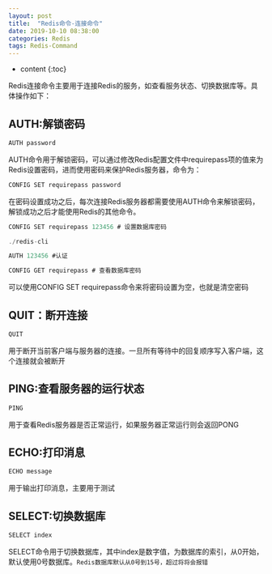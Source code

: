 ```yaml
---
layout: post
title:  "Redis命令-连接命令"
date: 2019-10-10 08:38:00
categories: Redis 
tags: Redis-Command
---
```


* content
{:toc}


Redis连接命令主要用于连接Redis的服务，如查看服务状态、切换数据库等。具体操作如下：





## AUTH:解锁密码

```java
AUTH password
```

AUTH命令用于解锁密码，可以通过修改Redis配置文件中requirepass项的值来为Redis设置密码，进而使用密码来保护Redis服务器，命令为：

```java
CONFIG SET requirepass password
```

在密码设置成功之后，每次连接Redis服务器都需要使用AUTH命令来解锁密码，解锁成功之后才能使用Redis的其他命令。

```java
CONFIG SET requirepass 123456 # 设置数据库密码

./redis-cli

AUTH 123456 #认证

CONFIG GET requirepass # 查看数据库密码
```

可以使用CONFIG SET requirepass命令来将密码设置为空，也就是清空密码


## QUIT：断开连接

```java
QUIT
```
用于断开当前客户端与服务器的连接。一旦所有等待中的回复顺序写入客户端，这个连接就会被断开


## PING:查看服务器的运行状态

```java
PING
```

用于查看Redis服务器是否正常运行，如果服务器正常运行则会返回PONG

## ECHO:打印消息

```java
ECHO message
```

用于输出打印消息，主要用于测试


## SELECT:切换数据库

```java
SELECT index
```

SELECT命令用于切换数据库，其中index是数字值，为数据库的索引，从0开始，默认使用0号数据库。`Redis数据库默认从0号到15号，超过将将会报错`




